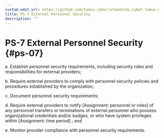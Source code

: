 ```yaml
---
custom_edit_url: https://github.com/tamus-cyber/standards.cyber.tamus.edu/tree/main/content/tamus.edu/TAMUS_profile.xml
title: PS-7 External Personnel Security
description: ""
---
```


# PS-7 External Personnel Security {#ps-07}

a. Establish personnel security requirements, including security roles and responsibilities for external providers;

b. Require external providers to comply with personnel security policies and procedures established by the organization;

c. Document personnel security requirements;

d. Require external providers to notify [Assignment: personnel or roles] of any personnel transfers or terminations of external personnel who possess organizational credentials and/or badges, or who have system privileges within [Assignment: time period] ; and

e. Monitor provider compliance with personnel security requirements.

